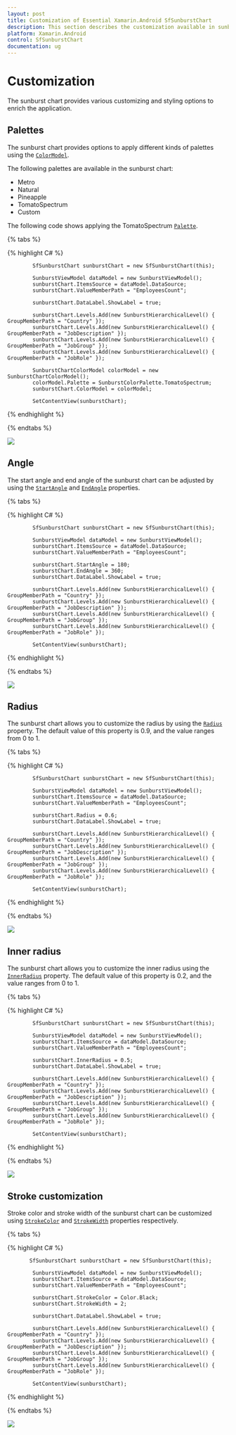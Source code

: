 ```yaml
---
layout: post
title: Customization of Essential Xamarin.Android SfSunburstChart
description: This section describes the customization available in sunburst chart.
platform: Xamarin.Android
control: SfSunburstChart
documentation: ug
---
```


# Customization

The sunburst chart provides various customizing and styling options to enrich the application.

## Palettes

The sunburst chart provides options to apply different kinds of palettes using the [`ColorModel`](https://help.syncfusion.com/cr/cref_files/xamarin-android/sfsunburstchart/Syncfusion.SfSunburstChart.Android~Syncfusion.SfSunburstChart.Android.SfSunburstChart~ColorModel.html).

The following palettes are available in the sunburst chart:

* Metro
* Natural
* Pineapple
* TomatoSpectrum
* Custom

The following code shows applying the TomatoSpectrum [`Palette`](https://help.syncfusion.com/cr/cref_files/xamarin-android/sfsunburstchart/Syncfusion.SfSunburstChart.Android~Syncfusion.SfSunburstChart.Android.SunburstChartColorModel~Palette.html).

{% tabs %} 

{% highlight C# %} 

            SfSunburstChart sunburstChart = new SfSunburstChart(this);

            SunburstViewModel dataModel = new SunburstViewModel();
            sunburstChart.ItemsSource = dataModel.DataSource;          
            sunburstChart.ValueMemberPath = "EmployeesCount";

            sunburstChart.DataLabel.ShowLabel = true;            

            sunburstChart.Levels.Add(new SunburstHierarchicalLevel() { GroupMemberPath = "Country" });
            sunburstChart.Levels.Add(new SunburstHierarchicalLevel() { GroupMemberPath = "JobDescription" });
            sunburstChart.Levels.Add(new SunburstHierarchicalLevel() { GroupMemberPath = "JobGroup" });
            sunburstChart.Levels.Add(new SunburstHierarchicalLevel() { GroupMemberPath = "JobRole" });

            SunburstChartColorModel colorModel = new SunburstChartColorModel();
            colorModel.Palette = SunburstColorPalette.TomatoSpectrum;
            sunburstChart.ColorModel = colorModel;

            SetContentView(sunburstChart);  

{% endhighlight %}

{% endtabs %} 

![](Customization_images/Palette.png)

## Angle

The start angle and end angle of the sunburst chart can be adjusted by using the [`StartAngle`](https://help.syncfusion.com/cr/cref_files/xamarin-android/sfsunburstchart/Syncfusion.SfSunburstChart.Android~Syncfusion.SfSunburstChart.Android.SfSunburstChart~StartAngle.html) and [`EndAngle`](https://help.syncfusion.com/cr/cref_files/xamarin-android/sfsunburstchart/Syncfusion.SfSunburstChart.Android~Syncfusion.SfSunburstChart.Android.SfSunburstChart~EndAngle.html) properties.

{% tabs %} 

{% highlight C# %} 

            SfSunburstChart sunburstChart = new SfSunburstChart(this);

            SunburstViewModel dataModel = new SunburstViewModel();
            sunburstChart.ItemsSource = dataModel.DataSource;          
            sunburstChart.ValueMemberPath = "EmployeesCount";

            sunburstChart.StartAngle = 180;
            sunburstChart.EndAngle = 360;
            sunburstChart.DataLabel.ShowLabel = true;            

            sunburstChart.Levels.Add(new SunburstHierarchicalLevel() { GroupMemberPath = "Country" });
            sunburstChart.Levels.Add(new SunburstHierarchicalLevel() { GroupMemberPath = "JobDescription" });
            sunburstChart.Levels.Add(new SunburstHierarchicalLevel() { GroupMemberPath = "JobGroup" });
            sunburstChart.Levels.Add(new SunburstHierarchicalLevel() { GroupMemberPath = "JobRole" });

            SetContentView(sunburstChart);     

{% endhighlight %}

{% endtabs %} 

![](Customization_images/Angle.png)

## Radius

The sunburst chart allows you to customize the radius by using the [`Radius`](https://help.syncfusion.com/cr/cref_files/xamarin-android/sfsunburstchart/Syncfusion.SfSunburstChart.Android~Syncfusion.SfSunburstChart.Android.SfSunburstChart~Radius.html) property. The default value of this property is 0.9, and the value ranges from 0 to 1.

{% tabs %} 

{% highlight C# %} 

            SfSunburstChart sunburstChart = new SfSunburstChart(this);

            SunburstViewModel dataModel = new SunburstViewModel();
            sunburstChart.ItemsSource = dataModel.DataSource;          
            sunburstChart.ValueMemberPath = "EmployeesCount";
            
            sunburstChart.Radius = 0.6;
            sunburstChart.DataLabel.ShowLabel = true;            

            sunburstChart.Levels.Add(new SunburstHierarchicalLevel() { GroupMemberPath = "Country" });
            sunburstChart.Levels.Add(new SunburstHierarchicalLevel() { GroupMemberPath = "JobDescription" });
            sunburstChart.Levels.Add(new SunburstHierarchicalLevel() { GroupMemberPath = "JobGroup" });
            sunburstChart.Levels.Add(new SunburstHierarchicalLevel() { GroupMemberPath = "JobRole" });

            SetContentView(sunburstChart);    

{% endhighlight %}

{% endtabs %} 

![](Customization_images/Radius.png)

## Inner radius

The sunburst chart allows you to customize the inner radius using the [`InnerRadius`](https://help.syncfusion.com/cr/cref_files/xamarin-android/sfsunburstchart/Syncfusion.SfSunburstChart.Android~Syncfusion.SfSunburstChart.Android.SfSunburstChart~InnerRadius.html) property. The default value of this property is 0.2, and the value ranges from 0 to 1.

{% tabs %} 

{% highlight C# %} 

            SfSunburstChart sunburstChart = new SfSunburstChart(this);

            SunburstViewModel dataModel = new SunburstViewModel();
            sunburstChart.ItemsSource = dataModel.DataSource;          
            sunburstChart.ValueMemberPath = "EmployeesCount";           

            sunburstChart.InnerRadius = 0.5;
            sunburstChart.DataLabel.ShowLabel = true;            

            sunburstChart.Levels.Add(new SunburstHierarchicalLevel() { GroupMemberPath = "Country" });
            sunburstChart.Levels.Add(new SunburstHierarchicalLevel() { GroupMemberPath = "JobDescription" });
            sunburstChart.Levels.Add(new SunburstHierarchicalLevel() { GroupMemberPath = "JobGroup" });
            sunburstChart.Levels.Add(new SunburstHierarchicalLevel() { GroupMemberPath = "JobRole" });

            SetContentView(sunburstChart);    

{% endhighlight %}

{% endtabs %} 

![](Customization_images/InnerRadius.png)

## Stroke customization

Stroke color and stroke width of the sunburst chart can be customized using [`StrokeColor`](https://help.syncfusion.com/cr/cref_files/xamarin-android/sfsunburstchart/Syncfusion.SfSunburstChart.Android~Syncfusion.SfSunburstChart.Android.SfSunburstChart~StrokeColor.html) and [`StrokeWidth`](https://help.syncfusion.com/cr/cref_files/xamarin-android/sfsunburstchart/Syncfusion.SfSunburstChart.Android~Syncfusion.SfSunburstChart.Android.SfSunburstChart~StrokeWidth.html) properties respectively.

{% tabs %} 

{% highlight C# %} 

           SfSunburstChart sunburstChart = new SfSunburstChart(this);

            SunburstViewModel dataModel = new SunburstViewModel();
            sunburstChart.ItemsSource = dataModel.DataSource;          
            sunburstChart.ValueMemberPath = "EmployeesCount";
          
            sunburstChart.StrokeColor = Color.Black;
            sunburstChart.StrokeWidth = 2;

            sunburstChart.DataLabel.ShowLabel = true;            

            sunburstChart.Levels.Add(new SunburstHierarchicalLevel() { GroupMemberPath = "Country" });
            sunburstChart.Levels.Add(new SunburstHierarchicalLevel() { GroupMemberPath = "JobDescription" });
            sunburstChart.Levels.Add(new SunburstHierarchicalLevel() { GroupMemberPath = "JobGroup" });
            sunburstChart.Levels.Add(new SunburstHierarchicalLevel() { GroupMemberPath = "JobRole" });

            SetContentView(sunburstChart);    

{% endhighlight %}

{% endtabs %} 

![](Customization_images/Stroke.png)